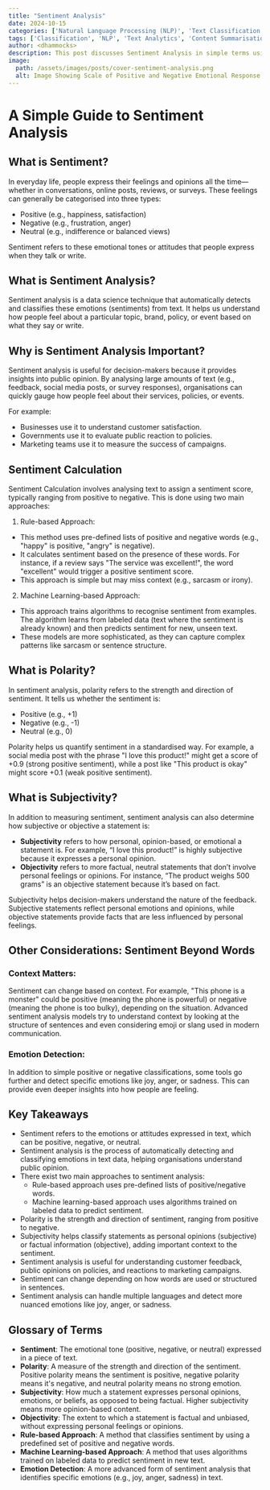 ```yaml
---
title: "Sentiment Analysis"
date: 2024-10-15
categories: ['Natural Language Processing (NLP)', 'Text Classification']
tags: ['Classification', 'NLP', 'Text Analytics', 'Content Summarisation', ]
author: <dhammocks>
description: This post discusses Sentiment Analysis in simple terms using accessible language for all.
image:
  path: /assets/images/posts/cover-sentiment-analysis.png
  alt: Image Showing Scale of Positive and Negative Emotional Response
---
```


# A Simple Guide to Sentiment Analysis


## What is Sentiment?

In everyday life, people express their feelings and opinions all the time—whether in conversations, online posts, reviews, or surveys. These feelings can generally be categorised into three types:

 - Positive (e.g., happiness, satisfaction)
 - Negative (e.g., frustration, anger)
 - Neutral (e.g., indifference or balanced views)

Sentiment refers to these emotional tones or attitudes that people express when they talk or write.


## What is Sentiment Analysis?

Sentiment analysis is a data science technique that automatically detects and classifies these emotions (sentiments) from text. It helps us understand how people feel about a particular topic, brand, policy, or event based on what they say or write.


## Why is Sentiment Analysis Important?

Sentiment analysis is useful for decision-makers because it provides insights into public opinion. By analysing large amounts of text (e.g., feedback, social media posts, or survey responses), organisations can quickly gauge how people feel about their services, policies, or events.

For example:

 - Businesses use it to understand customer satisfaction.
 - Governments use it to evaluate public reaction to policies.
 - Marketing teams use it to measure the success of campaigns.


## Sentiment Calculation

Sentiment Calculation involves analysing text to assign a sentiment score, typically ranging from positive to negative. This is done using two main approaches:

1. Rule-based Approach:
- This method uses pre-defined lists of positive and negative words (e.g., "happy" is positive, "angry" is negative).
- It calculates sentiment based on the presence of these words. For instance, if a review says "The service was excellent!", the word "excellent" would trigger a positive sentiment score.
- This approach is simple but may miss context (e.g., sarcasm or irony).
2. Machine Learning-based Approach:
- This approach trains algorithms to recognise sentiment from examples. The algorithm learns from labeled data (text where the sentiment is already known) and then predicts sentiment for new, unseen text.
- These models are more sophisticated, as they can capture complex patterns like sarcasm or sentence structure.


## What is Polarity?

In sentiment analysis, polarity refers to the strength and direction of sentiment. It tells us whether the sentiment is:

- Positive (e.g., +1)
- Negative (e.g., -1)
- Neutral (e.g., 0)

Polarity helps us quantify sentiment in a standardised way. For example, a social media post with the phrase "I love this product!" might get a score of +0.9 (strong positive sentiment), while a post like "This product is okay" might score +0.1 (weak positive sentiment).


## What is Subjectivity?

In addition to measuring sentiment, sentiment analysis can also determine how subjective or objective a statement is:

- **Subjectivity** refers to how personal, opinion-based, or emotional a statement is. For example, “I love this product!” is highly subjective because it expresses a personal opinion.
- **Objectivity** refers to more factual, neutral statements that don’t involve personal feelings or opinions. For instance, “The product weighs 500 grams” is an objective statement because it’s based on fact.

Subjectivity helps decision-makers understand the nature of the feedback. Subjective statements reflect personal emotions and opinions, while objective statements provide facts that are less influenced by personal feelings.


## Other Considerations: Sentiment Beyond Words

### Context Matters:

Sentiment can change based on context. For example, "This phone is a monster" could be positive (meaning the phone is powerful) or negative (meaning the phone is too bulky), depending on the situation. Advanced sentiment analysis models try to understand context by looking at the structure of sentences and even considering emoji or slang used in modern communication.

### Emotion Detection:

In addition to simple positive or negative classifications, some tools go further and detect specific emotions like joy, anger, or sadness. This can provide even deeper insights into how people are feeling.


## Key Takeaways

 - Sentiment refers to the emotions or attitudes expressed in text, which can be positive, negative, or neutral.
 - Sentiment analysis is the process of automatically detecting and classifying emotions in text data, helping organisations understand public opinion.
 - There exist two main approaches to sentiment analysis:
     - Rule-based approach uses pre-defined lists of positive/negative words.
     - Machine learning-based approach uses algorithms trained on labeled data to predict sentiment.
 - Polarity is the strength and direction of sentiment, ranging from positive to negative.
 - Subjectivity helps classify statements as personal opinions (subjective) or factual information (objective), adding important context to the sentiment.
 - Sentiment analysis is useful for understanding customer feedback, public opinions on policies, and reactions to marketing campaigns.
- Sentiment can change depending on how words are used or structured in sentences.
- Sentiment analysis can handle multiple languages and detect more nuanced emotions like joy, anger, or sadness.


## Glossary of Terms

- **Sentiment**: The emotional tone (positive, negative, or neutral) expressed in a piece of text.
- **Polarity**: A measure of the strength and direction of the sentiment. Positive polarity means the sentiment is positive, negative polarity means it's negative, and neutral polarity means no strong emotion.
- **Subjectivity**: How much a statement expresses personal opinions, emotions, or beliefs, as opposed to being factual. Higher subjectivity means more opinion-based content.
- **Objectivity**: The extent to which a statement is factual and unbiased, without expressing personal feelings or opinions.
- **Rule-based Approach**: A method that classifies sentiment by using a predefined set of positive and negative words.
- **Machine Learning-based Approach**: A method that uses algorithms trained on labeled data to predict sentiment in new text.
- **Emotion Detection**: A more advanced form of sentiment analysis that identifies specific emotions (e.g., joy, anger, sadness) in text.